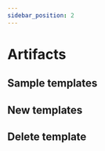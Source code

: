 ```yaml
---
sidebar_position: 2
---
```


# Artifacts

## Sample templates
## New templates
## Delete template


